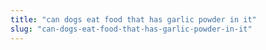 ```yaml
---
title: "can dogs eat food that has garlic powder in it"
slug: "can-dogs-eat-food-that-has-garlic-powder-in-it"
---
```


